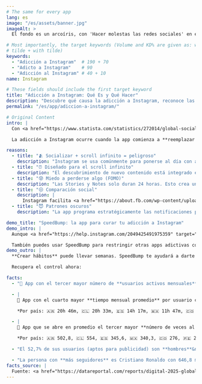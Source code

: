 ```yaml
---
# The same for every app
lang: es
image: "/es/assets/banner.jpg"
imageAlt: >
  El fondo es un arcoíris, con 'Hacer molestas las redes sociales' en el centro usando la fuente Comic Sans, y un gato mal dibujado en la esquina superior derecha. Hace referencia al meme de internet 'graphic design is my passion'.

# Most importantly, the target keywords (Volume and KD% are given as: without
# tilde + with tilde)
keywords:
  - "Adicción a Instagram"  # 190 + 70
  - "Adicto a Instagram"    # 90
  - "Adicción al Instagram" # 40 + 10
name: Instagram

# These fields should include the first target keyword
title: "Adicción a Instagram: Qué Es y Qué Hacer"
description: "Descubre qué causa la adicción a Instagram, reconoce las señales de alerta con nuestro test y aprende a superar las estadísticas con la app SpeedBump"
permalink: "/es/app/adiccion-a-instagram/"

# Original Content
intro: |
  Con <a href="https://www.statista.com/statistics/272014/global-social-networks-ranked-by-number-of-users/" target="_blank">2 mil millones de usuarios en todo el mundo</a>, es especialmente fácil engancharse a Instagram. Esta app puede ser esencial para mantenerte al día con amigos y familia, pero es demasiado fácil perder la noción del tiempo.

  La adicción a Instagram ocurre cuando la app comienza a **reemplazar tus actividades normales** como salir con amigos o disfrutar de tus hobbies. No es blanco o negro; puedes estar enganchado de forma leve, moderada o severa.

reasons:
  - title: "🫂 Socializar + scroll infinito = peligroso"
    description: "Instagram se usa comúnmente para ponerse al día con amigos a través de Stories o mensajes. Quizás quieras saludar a un viejo amigo pero acabes atrapado una hora haciendo scroll."
  - title: "⏰ Diseñado para el scroll infinito"
    description: "El descubrimiento de nuevo contenido está integrado en cada parte de la app: tu feed de amigos, búsquedas o incluso en mensajes. Esto hace que sea fácil olvidar lo que realmente querías hacer cuando abriste Instagram."
  - title: "😰 Miedo a perderse algo (FOMO)"
    description: "Las Stories y Notes solo duran 24 horas. Esto crea una urgencia por revisar la app regularmente, ¡o te lo perderás!"
  - title: "😒 Comparación social"
    description: |
      Instagram facilita <a href="https://about.fb.com/wp-content/uploads/2021/09/Instagram-Teen-Annotated-Research-Deck-1.pdf" target="_blank">compararte con otros</a> de manera poco saludable, lo que puede provocar problemas de imagen corporal.
  - title: "😈 Patrones oscuros"
    description: "La app programa estratégicamente las notificaciones para devolverte al scroll. Pero si las desactivas, podrías perderte mensajes de amigos."

demo_title: "SpeedBump: la app para curar tu adicción a Instagram"
demo_intro: |
  Aunque <a href="https://help.instagram.com/2049425491975359" target="_blank">Instagram tiene funciones integradas para controlar el tiempo de pantalla</a>, no son las más efectivas. En su lugar, prueba la app SpeedBump. No tiene **conflictos de intereses** y hace posible **dejarlo progresivamente**, ya que parar de golpe puede aumentar los síntomas de abstinencia.

  También puedes usar SpeedBump para restringir otras apps adictivas como [TikTok](/es/app/adiccion-a-tiktok/), YouTube o Twitter. Así es como funciona:
demo_outro: |
  **Crear hábitos** puede llevar semanas. SpeedBump te ayudará a darte cuenta cuando llevas demasiado tiempo en Instagram y confirmar que eres tú quien quiere abrirlo y **no tu memoria muscular**.

  Recupera el control ahora:

facts:
  - "🥉 App con el tercer mayor número de **usuarios activos mensuales** con 2 mil millones, por detrás de YouTube y Facebook."

  - |
    🏅 App con el cuarto mayor **tiempo mensual promedio** por usuario con 16 horas 13 minutos, por detrás de Facebook, YouTube y TikTok.

    *Por país: 🇦🇷 20h 46m, 🇨🇱 20h 33m, 🇪🇸 14h 17m, 🇲🇽 11h 47m, 🇨🇴 9h 59m, 🇵🇪 8h 01m*

  - |
    🥉 App que se abre en promedio el tercer mayor **número de veces al mes** con 331,8, por detrás de TikTok y WhatsApp.

    *Por país: 🇦🇷 502,8, 🇨🇱 554, 🇪🇸 345,6, 🇲🇽 340,3, 🇨🇴 276, 🇵🇪 212,9*

  - "El 52,7% de sus usuarios (aptos para publicidad) son **hombres**&nbsp;♂️, comparado con el 47,3% de **mujeres**&nbsp;♀️."

  - "La persona con **más seguidores** es Cristiano Ronaldo con 646,8 millones."
facts_source: |
  Fuente: <a href="https://datareportal.com/reports/digital-2025-global-overview-report" target="_blank">DataReportal - Digital 2025: Global Overview Report</a>.
---
```

